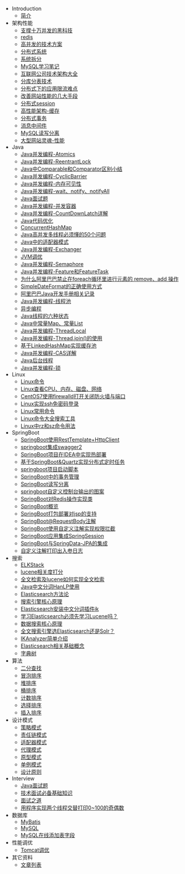 * Introduction
    * [简介](README.md)
* 架构性能
    - [支撑十万并发的黑科技](/架构性能/支撑十万并发的黑科技.md)
    - [redis](/架构性能/redis.md)
    - [高并发的技术方案](/架构性能/高并发的技术方案.md)
    - [分布式系统](/架构性能/分布式系统.md)
    - [系统拆分](/架构性能/系统拆分.md)
    - [MySQL学习笔记](/架构性能/MySQL学习笔记.md)
    - [互联网公司技术架构大全](/架构性能/互联网公司技术架构大全.md)
    - [分库分表技术](/架构性能/分库分表技术.md)
    - [分布式下的应用限流难点](/架构性能/分布式下的应用限流难点.md)
    - [改善网站性能的几大手段](/架构性能/改善网站性能的几大手段.md)
    - [分布式session](/架构性能/分布式session.md)
    - [高性能架构-缓存](/架构性能/高性能架构-缓存.md)
    - [分布式事务](/架构性能/分布式事务.md)
    - [消息中间件](/架构性能/消息中间件.md)
    - [MySQL读写分离](/架构性能/MySQL读写分离.md)
    - [大型网站灵魂-性能](/架构性能/大型网站灵魂-性能.md)
* Java
    - [Java并发编程-Atomics](/Java/Java并发编程-Atomics.md)
    - [Java并发编程-ReentrantLock](/Java/Java并发编程-ReentrantLock.md)
    - [Java中Comparable和Comparator区别小结](/Java/Java中Comparable和Comparator区别小结.md)
    - [Java并发编程-CyclicBarrier](/Java/Java并发编程-CyclicBarrier.md)
    - [Java并发编程-内存可见性](/Java/Java并发编程-内存可见性.md)
    - [Java并发编程-wait、notify、notifyAll](/Java/Java并发编程-wait、notify、notifyAll.md)
    - [Java面试题](/Java/Java面试题.md)
    - [Java并发编程-并发容器](/Java/Java并发编程-并发容器.md)
    - [Java并发编程-CountDownLatch详解](/Java/Java并发编程-CountDownLatch详解.md)
    - [Java代码优化](/Java/Java代码优化.md)
    - [ConcurrentHashMap](/Java/ConcurrentHashMap.md)
    - [Java高并发多线程必须懂的50个问题](/Java/Java高并发多线程必须懂的50个问题.md)
    - [Java中的适配器模式](/Java/Java中的适配器模式.md)
    - [Java并发编程-Exchanger](/Java/Java并发编程-Exchanger.md)
    - [JVM调优](/Java/JVM调优.md)
    - [Java并发编程-Semaphore](/Java/Java并发编程-Semaphore.md)
    - [Java并发编程-Feature和FeatureTask](/Java/Java并发编程-Feature和FeatureTask.md)
    - [为什么阿里巴巴禁止在foreach循环里进行元素的 remove、add 操作](/Java/禁止在foreach循环里进行元素的remove、add操作)
    - [SimpleDateFormat的正确使用方式](/Java/SimpleDateFormat的正确使用方式.md)
    - [阿里巴巴Java开发手册相关记录](/Java/阿里巴巴Java开发手册相关记录.md)
    - [Java并发编程-线程池](/Java/Java并发编程-线程池.md)
    - [异步编程](/Java/异步编程.md)
    - [Java线程的六种状态](/Java/Java线程的六种状态.md)
    - [Java中常量Map、常量List](/Java/Java中常量Map、常量List)
    - [Java并发编程-ThreadLocal](/Java/Java并发编程-ThreadLocal.md)
    - [Java并发编程-Thread.join()的使用](/Java/Java并发编程-Thread.join()的使用.md)
    - [基于LinkedHashMap实现缓存池](/Java/基于LinkedHashMap实现缓存池.md)
    - [Java并发编程-CAS详解](/Java/Java并发编程-CAS详解.md)
    - [Java后台线程](/Java/Java后台线程.md)
    - [Java并发编程-锁](/Java/Java并发编程-锁.md)
* Linux
    - [Linux命令](/Linux/Linux命令.md)
    - [Linux查看CPU、内存、磁盘、网络](/Linux/Linux查看CPU、内存、磁盘、网络.md)
    - [CentOS7使用firewalld打开关闭防火墙与端口](/Linux/CentOS7使用firewalld打开关闭防火墙与端口.md)
    - [Linux实现ssh免密码登录](/Linux/Linux实现ssh免密码登录.md)
    - [Linux常用命令](/Linux/Linux常用命令.md)
    - [Linux命令大全搜索工具](/Linux/Linux命令大全搜索工具.md)
    - [Linux中rz和sz命令用法](/Linux/Linux中rz和sz命令用法.md)
* SpringBoot
    - [SpringBoot使用RestTemplate+HttpClient](/SpringBoot/SpringBoot使用RestTemplate+HttpClient.md)
    - [springboot集成swagger2](/SpringBoot/springboot集成swagger2.md)
    - [SpringBoot项目在IDEA中实现热部署](/SpringBoot/SpringBoot项目在IDEA中实现热部署.md)
    - [基于SpringBoot&Quartz实现分布式定时任务](/SpringBoot/基于SpringBoot&Quartz实现分布式定时任务.md)
    - [springboot项目启动脚本](/SpringBoot/springboot项目启动脚本.md)
    - [SpringBoot中的事务管理](/SpringBoot/SpringBoot中的事务管理.md)
    - [SpringBoot读写分离](/SpringBoot/SpringBoot读写分离.md)
    - [springboot自定义控制台输出的图案](/SpringBoot/springboot自定义控制台输出的图案.md)
    - [SpringBoot对Redis操作实现类](/SpringBoot/SpringBoot对Redis操作实现类.md)
    - [SpringBoot概览](/SpringBoot/SpringBoot概览.md)
    - [SpringBoot打包部署对jsp的支持](/SpringBoot/SpringBoot打包部署对jsp的支持.md)
    - [SpringBoot@RequestBody注解](/SpringBoot/SpringBoot@RequestBody注解.md)
    - [SpringBoot使用自定义注解实现权限拦截](/SpringBoot/SpringBoot使用自定义注解实现权限拦截.md)
    - [SpringBoot应用集成SpringSession](/SpringBoot/SpringBoot应用集成SpringSession.md)
    - [SpringBoot与SpringData-JPA的集成](/SpringBoot/SpringBoot与SpringData-JPA的集成.md)
    - [自定义注解打印出入参日志](/SpringBoot/自定义注解打印出入参日志.md)
* 搜索
    - [ELKStack](/搜索/ELKStack.md)
    - [lucene相关度打分](/搜索/lucene相关度打分.md)
    - [全文检索及lucene如何实现全文检索](/搜索/全文检索及lucene如何实现全文检索.md)
    - [Java中文分词HanLP使用](/搜索/Java中文分词HanLP使用.md)
    - [Elasticsearch方法论](/搜索/Elasticsearch方法论.md)
    - [搜索引擎核心原理](/搜索/搜索引擎核心原理.md)
    - [Elasticsearch安装中文分词插件ik](/搜索/Elasticsearch安装中文分词插件ik.md)
    - [学习Elasticsearch必须先学习Lucene吗？](/搜索/学习Elasticsearch必须先学习Lucene吗？.md)
    - [数据搜索核心原理](/搜索/数据搜索核心原理.md)
    - [全文搜索引擎选Elasticsearch还是Solr？](/搜索/全文搜索引擎选Elasticsearch还是Solr？.md)
    - [IKAnalyzer简单介绍](/搜索/IKAnalyzer简单介绍.md)
    - [Elasticsearch相关基础概念](/搜索/Elasticsearch相关基础概念.md)
    - [字典树](/搜索/字典树.md)
* 算法
    - [二分查找](/算法/二分查找.md)
    - [冒泡排序](/算法/冒泡排序.md)
    - [堆排序](/算法/堆排序.md)
    - [桶排序](/算法/桶排序.md)
    - [计数排序](/算法/计数排序.md)
    - [选择排序](/算法/选择排序.md)
    - [插入排序](/算法/插入排序.md)
* 设计模式
    - [策略模式](/设计模式/策略模式.md)
    - [责任链模式](/设计模式/责任链模式.md)
    - [适配器模式](/设计模式/适配器模式.md)
    - [代理模式](/设计模式/代理模式.md)
    - [原型模式](/设计模式/原型模式.md)
    - [单例模式](/设计模式/单例模式.md)
    - [设计原则](/设计模式/设计原则.md)
* Interview
    - [Java面试题](/Interview/Java面试题1.md)
    - [技术面试必备基础知识](/Interview/技术面试必备基础知识.md)
    - [面试之道](/Interview/面试之道.md)
    - [用程序实现两个线程交替打印0~100的奇偶数](/Interview/用程序实现两个线程交替打印0~100的奇偶数.md)
* 数据库
    - [MyBatis](/数据库/MyBatis.md)
    - [MySQL](/数据库/MySQL.md)
    - [MySQL在线添加表字段](/数据库/MySQL在线添加表字段.md)
* 性能调优
    - [Tomcat调优](/性能调优/Tomcat调优.md)
* 其它资料
    - [文章列表](/其它资料)

